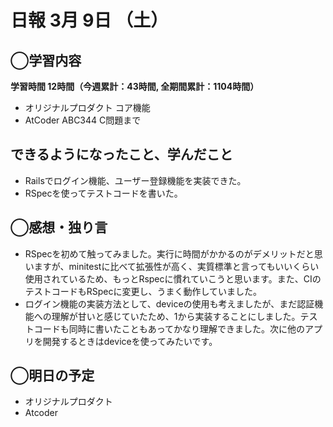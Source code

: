 # 日報  3月 9日 （土）

## ◯学習内容

**学習時間  12時間（今週累計：43時間, 全期間累計：1104時間）**

- オリジナルプロダクト コア機能
- AtCoder ABC344 C問題まで

## できるようになったこと、学んだこと

- Railsでログイン機能、ユーザー登録機能を実装できた。
- RSpecを使ってテストコードを書いた。

## ◯感想・独り言

- RSpecを初めて触ってみました。実行に時間がかかるのがデメリットだと思いますが、minitestに比べて拡張性が高く、実質標準と言ってもいいくらい使用されているため、もっとRspecに慣れていこうと思います。また、CIのテストコードもRSpecに変更し、うまく動作していました。
- ログイン機能の実装方法として、deviceの使用も考えましたが、まだ認証機能への理解が甘いと感じていたため、1から実装することにしました。テストコードも同時に書いたこともあってかなり理解できました。次に他のアプリを開発するときはdeviceを使ってみたいです。

## ◯明日の予定

- オリジナルプロダクト
- Atcoder
